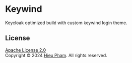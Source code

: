 # Keywind
Keycloak optimized build with custom keywind login theme.
## License
[Apache License 2.0](LICENSE)<br>
Copyright &copy; 2024 [Hieu Pham](https://github.com/hieupth). All rights reserved.